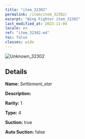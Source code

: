 ```yaml
---
title: "item_32302"
permalink: /item/item_32302/
excerpt: "Wing Fighter item_32302"
last_modified_at: 2023-11-04
locale: en
ref: "item_32302.md"
toc: false
classes: wide
---
```



 ![Unknown_32302](/images/item/Settlement_star_p.png)



## Details

 **Name:** *Settlement_star* 

 **Description:** 

 **Rarity:** 1 

 **Type:** 4 

 **Suction:** true 

 **Auto Suction:** false 


